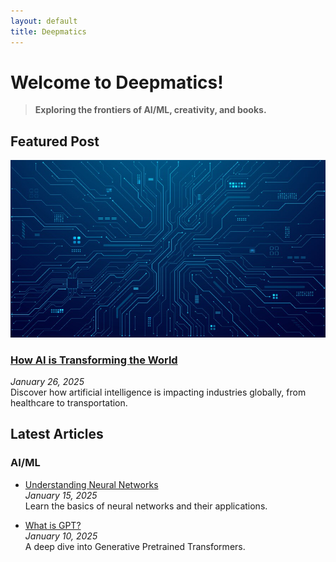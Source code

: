 ```yaml
---
layout: default
title: Deepmatics
---
```


# Welcome to Deepmatics!

> **Exploring the frontiers of AI/ML, creativity, and books.**

## **Featured Post**
![Featured Image](./assets/featured-image.jpg)
### [How AI is Transforming the World](./ai-ml/ai-transforming-world.md)
*January 26, 2025*  
Discover how artificial intelligence is impacting industries globally, from healthcare to transportation.

## **Latest Articles**

### AI/ML
- [Understanding Neural Networks](./ai-ml/neural-networks.md)  
  *January 15, 2025*  
  Learn the basics of neural networks and their applications.

- [What is GPT?](./ai-ml/what-is-gpt.md)  
  *January 10, 2025*  
  A deep dive into Generative Pretrained Transformers.
